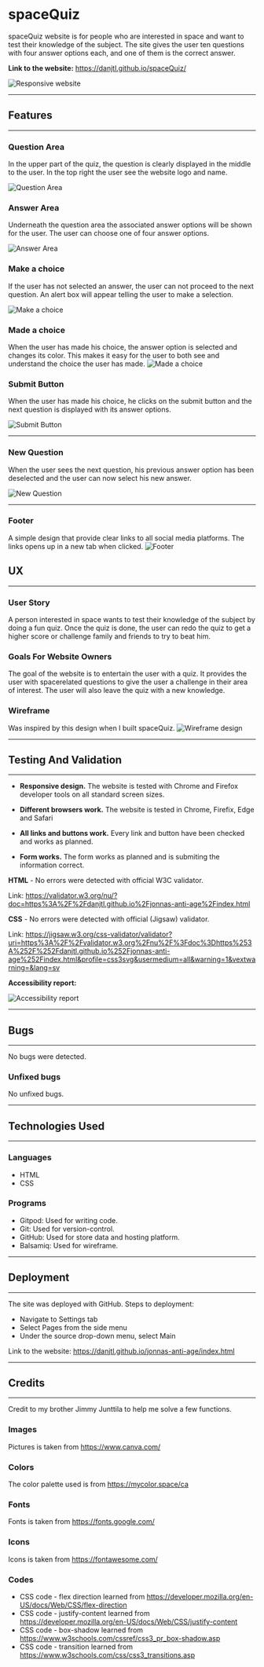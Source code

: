 # **spaceQuiz**
spaceQuiz website is for people who are interested in space and want to test their knowledge of the subject. The site gives the user ten questions with four answer options each, and one of them is the correct answer. 

**Link to the website:** https://danjtl.github.io/spaceQuiz/

![Responsive website](assets/images/spacequiz_website.jpg)
***

## **Features**
---

### **Question Area** 

In the upper part of the quiz, the question is clearly displayed in the middle to the user. In the top right the user see the website logo and name.  

![Question Area](assets/images/question_area.jpg)

### **Answer Area**

Underneath the question area the associated answer options will be shown for the user. The user can choose one of four answer options. 

![Answer Area](assets/images/answer_area.jpg)

### **Make a choice**

If the user has not selected an answer, the user can not proceed to the next question. An alert box will appear telling the user to make a selection. 

![Make a choice](assets/images/make_choice.jpg)

### **Made a choice**

When the user has made his choice, the answer option is selected and changes its color. This makes it easy for the user to both see and understand the choice the user has made. 
![Made a choice](assets/images/choice_made.jpg)

### **Submit Button**

When the user has made his choice, he clicks on the submit button and the next question is displayed with its answer options. 

![Submit Button](assets/images/submit_button.jpg)
***

### **New Question**

When the user sees the next question, his previous answer option has been deselected and the user can now select his new answer. 

![New Question](assets/images/new_question.jpg)
***

### **Footer**

A simple design that provide clear links to all social media platforms. The links opens up in a new tab when clicked.
![Footer](assets/images/footer.jpg)

## **UX**
---

### **User Story**
A person interested in space wants to test their knowledge of the subject by doing a fun quiz. Once the quiz is done, the user can redo the quiz to get a higher score or challenge family and friends to try to beat him. 

### **Goals For Website Owners** 
The goal of the website is to entertain the user with a quiz. It provides the user with spacerelated questions to give the user a challenge in their area of interest. The user will also leave the quiz with a new knowledge. 

### **Wireframe** ###
Was inspired by this design when I built spaceQuiz. 
![Wireframe design](assets/images/example_design.jpg)
***

## **Testing And Validation**
---
- **Responsive design.** The website is tested with Chrome and Firefox developer tools on all standard screen sizes.

- **Different browsers work.** The website is tested in Chrome, Firefix, Edge and Safari

- **All links and buttons work.** Every link and button have been checked and works as planned. 

- **Form works.** The form works as planned and is submiting the information correct.

**HTML** - No errors were detected with official W3C validator.

Link: https://validator.w3.org/nu/?doc=https%3A%2F%2Fdanjtl.github.io%2Fjonnas-anti-age%2Findex.html

**CSS** - No errors were detected with official (Jigsaw) validator.

Link: https://jigsaw.w3.org/css-validator/validator?uri=https%3A%2F%2Fvalidator.w3.org%2Fnu%2F%3Fdoc%3Dhttps%253A%252F%252Fdanjtl.github.io%252Fjonnas-anti-age%252Findex.html&profile=css3svg&usermedium=all&warning=1&vextwarning=&lang=sv

**Accessibility report:**

![Accessibility report](assets/images/accessibility.jpg)
***

## **Bugs** ##
---

No bugs were detected.

### **Unfixed bugs** ###

No unfixed bugs.
***

## **Technologies Used** ##
---

### **Languages** ##
- HTML
- CSS

### **Programs** ###
- Gitpod: Used for writing code.
- Git: Used for version-control.
- GitHub: Used for store data and hosting platform.
- Balsamiq: Used for wireframe.
***

## **Deployment** ##
---

The site was deployed with GitHub.
Steps to deployment:
- Navigate to Settings tab
- Select Pages from the side menu
- Under the source drop-down menu, select Main

Link to the website: https://danjtl.github.io/jonnas-anti-age/index.html
***

## **Credits** ##
---
Credit to my brother Jimmy Junttila to help me solve a few functions. 
### **Images** ###
Pictures is taken from https://www.canva.com/
### **Colors** ###
The color palette used is from https://mycolor.space/ca
### **Fonts** ###
Fonts is taken from https://fonts.google.com/
### **Icons** ###
Icons is taken from https://fontawesome.com/
### **Codes** ###
 
- CSS code - flex direction learned from https://developer.mozilla.org/en-US/docs/Web/CSS/flex-direction
- CSS code - justify-content learned from https://developer.mozilla.org/en-US/docs/Web/CSS/justify-content
- CSS code - box-shadow learned from https://www.w3schools.com/cssref/css3_pr_box-shadow.asp
- CSS code - transition learned from https://www.w3schools.com/css/css3_transitions.asp